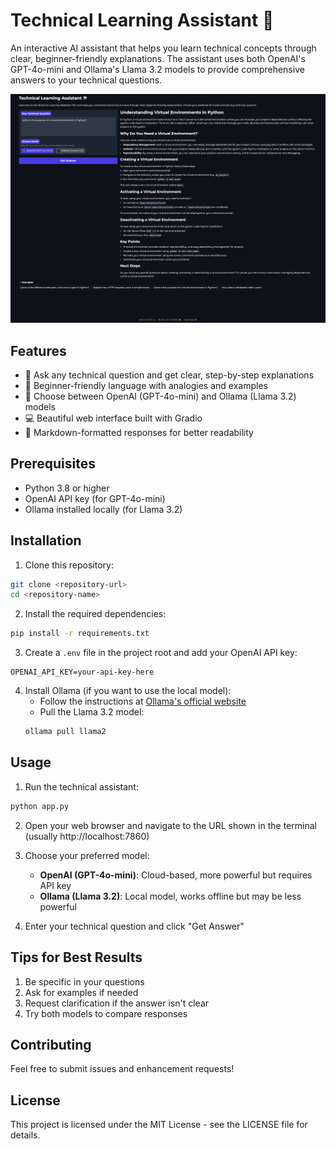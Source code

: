 # Technical Learning Assistant 🤖

An interactive AI assistant that helps you learn technical concepts through clear, beginner-friendly explanations. The assistant uses both OpenAI's GPT-4o-mini and Ollama's Llama 3.2 models to provide comprehensive answers to your technical questions.

![Technical Learning Assistant Interface](tech_learning_assistant.png)

## Features

- 🤔 Ask any technical question and get clear, step-by-step explanations
- 🎯 Beginner-friendly language with analogies and examples
- 🔄 Choose between OpenAI (GPT-4o-mini) and Ollama (Llama 3.2) models
- 💻 Beautiful web interface built with Gradio
- 📝 Markdown-formatted responses for better readability

## Prerequisites

- Python 3.8 or higher
- OpenAI API key (for GPT-4o-mini)
- Ollama installed locally (for Llama 3.2)

## Installation

1. Clone this repository:
```bash
git clone <repository-url>
cd <repository-name>
```

2. Install the required dependencies:
```bash
pip install -r requirements.txt
```

3. Create a `.env` file in the project root and add your OpenAI API key:
```
OPENAI_API_KEY=your-api-key-here
```

4. Install Ollama (if you want to use the local model):
   - Follow the instructions at [Ollama's official website](https://ollama.ai)
   - Pull the Llama 3.2 model:
   ```bash
   ollama pull llama2
   ```

## Usage

1. Run the technical assistant:
```bash
python app.py
```

2. Open your web browser and navigate to the URL shown in the terminal (usually http://localhost:7860)

3. Choose your preferred model:
   - **OpenAI (GPT-4o-mini)**: Cloud-based, more powerful but requires API key
   - **Ollama (Llama 3.2)**: Local model, works offline but may be less powerful

4. Enter your technical question and click "Get Answer"

## Tips for Best Results

1. Be specific in your questions
2. Ask for examples if needed
3. Request clarification if the answer isn't clear
4. Try both models to compare responses

## Contributing

Feel free to submit issues and enhancement requests!

## License

This project is licensed under the MIT License - see the LICENSE file for details. 